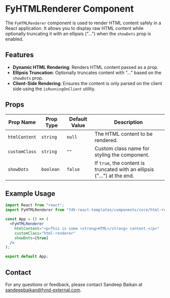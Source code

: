 # FyHTMLRenderer Component

The `FyHTMLRenderer` component is used to render HTML content safely in a React application. It allows you to display raw HTML content while optionally truncating it with an ellipsis ("...") when the `showDots` prop is enabled.

## Features
- **Dynamic HTML Rendering**: Renders HTML content passed as a prop.
- **Ellipsis Truncation**: Optionally truncates content with "..." based on the `showDots` prop.
- **Client-Side Rendering**: Ensures the content is only parsed on the client side using the `isRunningOnClient` utility.

## Props

| Prop Name      | Prop Type      | Default Value | Description                                                                 |
|----------------|----------------|---------------|-----------------------------------------------------------------------------|
| `htmlContent`  | `string`       | `null`        | The HTML content to be rendered.                                              |
| `customClass`  | `string`       | `""`          | Custom class name for styling the component.                                 |
| `showDots`     | `boolean`      | `false`       | If `true`, the content is truncated with an ellipsis ("...") at the end.      |

## Example Usage

```jsx
import React from "react";
import FyHTMLRenderer from "fdk-react-templates/components/core/html-renderer/fy-html-renderer";

const App = () => (
  <FyHTMLRenderer
    htmlContent="<p>This is some <strong>HTML</strong> content.</p>"
    customClass="html-renderer"
    showDots={true}
  />
);

export default App;

```

## Contact

For any questions or feedback, please contact Sandeep Baikan at [sandeepbaikan@fynd-external.com](mailto:sandeepbaikan@fynd-external.com).


